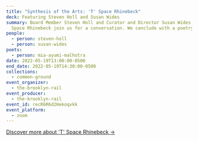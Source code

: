 ```yaml
---
title: "Synthesis of the Arts: 'T' Space Rhinebeck"
deck: Featuring Steven Holl and Susan Wides
summary: Board Member Steven Holl and Curator and Director Susan Wides from 'T'
  Space Rhinebeck join us for a conversation. We conclude with a poetry reading.
people:
  - person: steven-holl
  - person: susan-wides
poets:
  - person: mia-ayumi-malhotra
date: 2022-05-19T13:00:00-0500
end_date: 2022-05-19T14:30:00-0500
collections:
  - common-ground
event_organizer:
  - the-brooklyn-rail
event_producer:
  - the-brooklyn-rail
event_id: recR6R6d2Hekoqvkk
event_platform:
  - zoom
---
```

[Discover more about 'T' Space Rhinebeck →](https://tspacerhinebeck.org/)